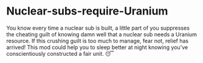 # Nuclear-subs-require-Uranium
You know every time a nuclear sub is built, a little part of you suppresses the cheating guilt of knowing damn well that a nuclear sub needs a Uranium resource. If this crushing guilt is too much to manage, fear not, relief has arrived! This mod could help you to sleep better at night knowing you've conscientiously constructed a fair unit. 😴
